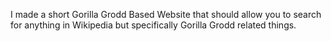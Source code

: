 I made a short Gorilla Grodd Based Website that should allow you to search for anything in Wikipedia but specifically Gorilla Grodd related things. 